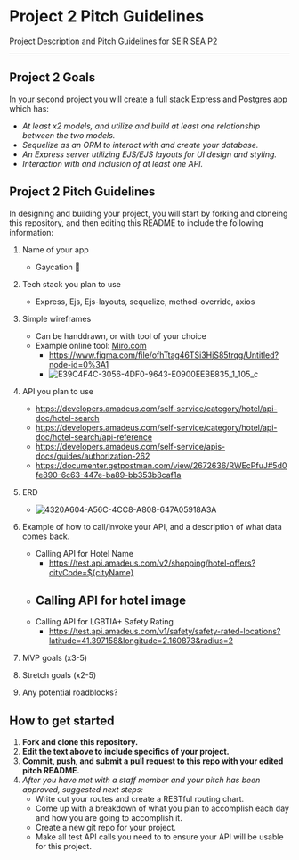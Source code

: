 # Project 2 Pitch Guidelines
Project Description and Pitch Guidelines for SEIR SEA P2

---
## Project 2 Goals

In your second project you will create a full stack Express and Postgres app which has:
- *At least x2 models, and utilize and build at least one relationship between the two models.*
- *Sequelize as an ORM to interact with and create your database.*
- *An Express server utilizing EJS/EJS layouts for UI design and styling.*
- *Interaction with and inclusion of at least one API.*

## Project 2 Pitch Guidelines

In designing and building your project, you will start by forking and cloneing this repository, and then editing this README to include the following information: 
1. Name of your app
     - Gaycation 🌈

2. Tech stack you plan to use
     - Express, Ejs, Ejs-layouts, sequelize, method-override, axios

3. Simple wireframes
     * Can be handdrawn, or with tool of your choice
     * Example online tool: [Miro.com](https://miro.com/)
          - https://www.figma.com/file/ofhTtag46TSi3HjS85trqg/Untitled?node-id=0%3A1
          - ![E39C4F4C-3056-4DF0-9643-E0900EEBE835_1_105_c](https://user-images.githubusercontent.com/78924263/141371577-e4879a91-9d8b-4f0b-bf60-a62a0b890b4c.jpeg)

5. API you plan to use

     - https://developers.amadeus.com/self-service/category/hotel/api-doc/hotel-search
     - https://developers.amadeus.com/self-service/category/hotel/api-doc/hotel-search/api-reference
     - https://developers.amadeus.com/self-service/apis-docs/guides/authorization-262
     - https://documenter.getpostman.com/view/2672636/RWEcPfuJ#5d0fe890-6c63-447e-ba89-bb353b8caf1a

6. ERD
    - ![4320A604-A56C-4CC8-A808-647A05918A3A](https://user-images.githubusercontent.com/78924263/141371472-aaa80b2c-c8a4-455d-af4e-8a9315b10482.jpeg)

7. Example of how to call/invoke your API, and a description of what data comes back.
     - Calling API for Hotel Name
          - https://test.api.amadeus.com/v2/shopping/hotel-offers?cityCode=${cityName}
     - Calling API for hotel image
          -
     - Calling API for LGBTIA+ Safety Rating
          - https://test.api.amadeus.com/v1/safety/safety-rated-locations?latitude=41.397158&longitude=2.160873&radius=2
8. MVP goals (x3-5)
9. Stretch goals (x2-5)
10. Any potential roadblocks?

## How to get started
1. **Fork and clone this repository.**
2. **Edit the text above to include specifics of your project.**
3. **Commit, push, and submit a pull request to this repo with your edited pitch README.**
4. *After you have met with a staff member and your pitch has been approved, suggested next steps:*
      * Write out your routes and create a RESTful routing chart.
      * Come up with a breakdown of what you plan to accomplish each day and how you are going to accomplish it.
      * Create a new git repo for your project. 
      * Make all test API calls you need to to ensure your API will be usable for this project. 
      




